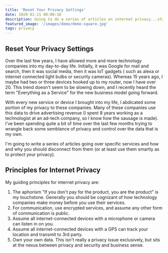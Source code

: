 ```yaml
---
title: 'Reset Your Privacy Settings'
date: 2020-01-21 00:00:10
description: Going to do a series of articles on internet privacy...starting here 
featured_image: '/images/demo/demo-square.jpg' 
tags: privacy
---
```


## Reset Your Privacy Settings

Over the last few years, I have allowed more and more technology companies into my day-to-day life.
Initially, it was Google for mail and search, then it was social media, then it was IoT gadgets (
such as alexa or internet connected light bulbs or security cameras). Whereas 15 years ago, I maybe
had two or three devices hooked up to my router, now I have over 20. This trend doesn't seem to be
slowing down, and I recently heard the term "Everything as a Service" for the new business model
going forward.

With every new service or device I brought into my life, I abdicated some portion of my privacy to
these companies. Many of these companies use this data to drive advertising revenue (I spent 8 years
working as a technologist at an ad-tech company, so I know how the sausage is made). I've been
spending quite a bit of time over the last few months trying to wrangle back some semblance of
privacy and control over the data that is my own.

I'm going to write a series of articles going over specific services and how and why you should
disconnect from them (or at least use them smartly as to protect your privacy).

## Principles for Internet Privacy

My guiding principles for internet privacy are:

1. The aphorism "If you don't pay for the product, you are the product" is my touchstone. Generally
   you should be cognizant of how technology companies make money before you use their services.
2. For communication, use encrypted services, and assume any other form of communication is public.
3. Assume all internet-connected devices with a microphone or camera can listen in on you.
4. Assume all internet-connected devices with a GPS can track your location and transmit to 3rd
   party.
5. Own your own data. This isn't really a privacy issue exclusively, but sits at the nexus between
   privacy and security and business sense.
